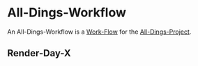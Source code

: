 # All-Dings-Workflow

An All-Dings-Workflow is a [Work-Flow](120000002.md) for the [All-Dings-Project](300000006.md).

## Render-Day-X <a id="1000"/>
